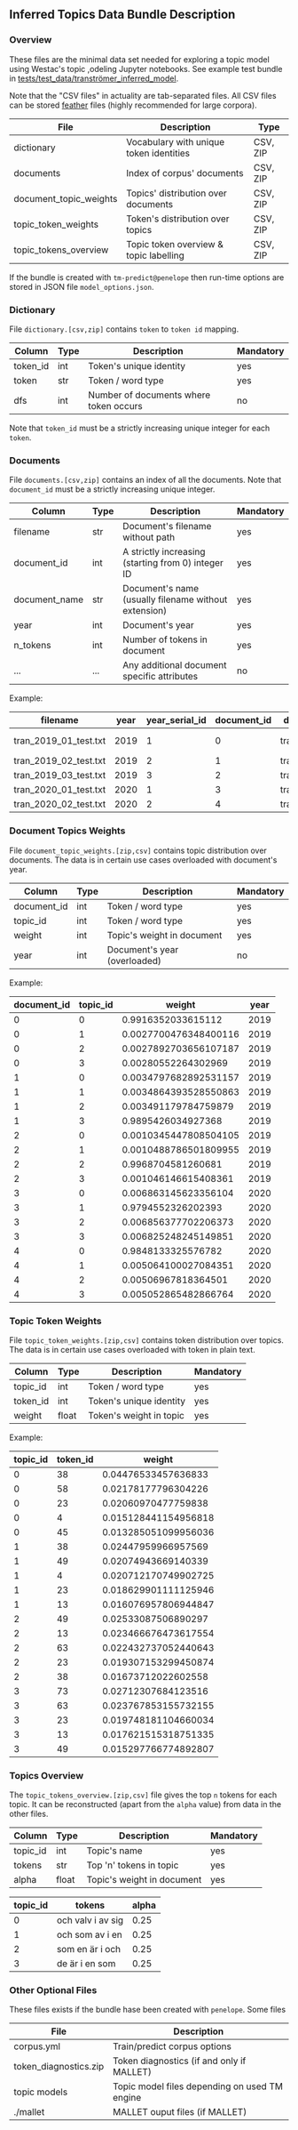 ## Inferred Topics Data Bundle Description

### Overview

These files are the minimal data set needed for exploring a topic model using Westac's topic ,odeling Jupyter notebooks. See example test bundle in [tests/test_data/tranströmer_inferred_model](https://github.com/humlab/penelope/tree/main/tests/test_data/transtr%C3%B6mer/transtr%C3%B6mer_inferred_model).

Note that the "CSV files" in actuality are tab-separated files. All CSV files can be stored  [feather](https://arrow.apache.org/docs/python/feather.html) files (highly recommended for large corpora).

| File                   | Description                             | Type     |
| ---------------------- | --------------------------------------- | -------- |
| dictionary             | Vocabulary with unique token identities | CSV, ZIP |
| documents              | Index of corpus' documents              | CSV, ZIP |
| document_topic_weights | Topics' distribution over documents     | CSV, ZIP |
| topic_token_weights    | Token's distribution over topics        | CSV, ZIP |
| topic_tokens_overview  | Topic token overview & topic labelling  | CSV, ZIP |

If the bundle is created with `tm-predict@penelope` then  run-time options are stored in JSON file `model_options.json`.


### Dictionary

File `dictionary.[csv,zip]` contains `token` to `token id` mapping.

| Column   | Type | Description                            | Mandatory |
| -------- | ---- | -------------------------------------- | --------- |
| token_id | int  | Token's unique identity                | yes       |
| token    | str  | Token / word type                      | yes       |
| dfs      | int  | Number of documents where token occurs | no        |

Note that `token_id` must be a strictly increasing unique integer for each `token`.

### Documents

File `documents.[csv,zip]` contains an index of all the documents. Note that `document_id` must be a strictly increasing unique integer.

| Column        | Type | Description                                          | Mandatory |
| ------------- | ---- | ---------------------------------------------------- | --------- |
| filename      | str  | Document's filename without path                     | yes       |
| document_id   | int  | A strictly increasing (starting from 0) integer ID   | yes       |
| document_name | str  | Document's name (usually filename without extension) | yes       |
| year          | int  | Document's year                                      | yes       |
| n_tokens      | int  | Number of tokens in document                         | yes       |
| ...           | ...  | Any additional document specific attributes          | no        |

Example:

| filename              | year | year_serial_id | document_id | document_name     | title          | n_tokens |
| --------------------- | ---- | -------------- | ----------- | ----------------- | -------------- | -------- |
| tran_2019_01_test.txt | 2019 | 1              | 0           | tran_2019_01_test | Romanska bågar | 68       |
| tran_2019_02_test.txt | 2019 | 2              | 1           | tran_2019_02_test | Nocturne       | 59       |
| tran_2019_03_test.txt | 2019 | 3              | 2           | tran_2019_03_test | Gläntan        | 173      |
| tran_2020_01_test.txt | 2020 | 1              | 3           | tran_2020_01_test | Ostinato       | 33       |
| tran_2020_02_test.txt | 2020 | 2              | 4           | tran_2020_02_test | Epilog         | 44       |

### Document Topics Weights

File `document_topic_weights.[zip,csv]` contains topic distribution over documents.
The data is in certain use cases overloaded with document's year.

| Column      | Type | Description                  | Mandatory |
| ----------- | ---- | ---------------------------- | --------- |
| document_id | int  | Token / word type            | yes       |
| topic_id    | int  | Token / word type            | yes       |
| weight      | int  | Topic's weight in document   | yes       |
| year        | int  | Document's year (overloaded) | no        |

Example:

| document_id | topic_id | weight                | year |
| ----------- | -------- | --------------------- | ---- |
| 0           | 0        | 0.9916352033615112    | 2019 |
| 0           | 1        | 0.0027700476348400116 | 2019 |
| 0           | 2        | 0.0027892703656107187 | 2019 |
| 0           | 3        | 0.00280552264302969   | 2019 |
| 1           | 0        | 0.0034797682892531157 | 2019 |
| 1           | 1        | 0.0034864393528550863 | 2019 |
| 1           | 2        | 0.003491179784759879  | 2019 |
| 1           | 3        | 0.9895426034927368    | 2019 |
| 2           | 0        | 0.0010345447808504105 | 2019 |
| 2           | 1        | 0.0010488786501809955 | 2019 |
| 2           | 2        | 0.9968704581260681    | 2019 |
| 2           | 3        | 0.001046146615408361  | 2019 |
| 3           | 0        | 0.006863145623356104  | 2020 |
| 3           | 1        | 0.9794552326202393    | 2020 |
| 3           | 2        | 0.006856377702206373  | 2020 |
| 3           | 3        | 0.006825248245149851  | 2020 |
| 4           | 0        | 0.9848133325576782    | 2020 |
| 4           | 1        | 0.005064100027084351  | 2020 |
| 4           | 2        | 0.00506967818364501   | 2020 |
| 4           | 3        | 0.005052865482866764  | 2020 |

### Topic Token Weights

File `topic_token_weights.[zip,csv]` contains token distribution over topics.
The data is in certain use cases overloaded with token in plain text.

| Column   | Type  | Description             | Mandatory |
| -------- | ----- | ----------------------- | --------- |
| topic_id | int   | Token / word type       | yes       |
| token_id | int   | Token's unique identity | yes       |
| weight   | float | Token's weight in topic | yes       |

Example:

| topic_id | token_id | weight               |
| -------- | -------- | -------------------- |
| 0        | 38       | 0.04476533457636833  |
| 0        | 58       | 0.02178177796304226  |
| 0        | 23       | 0.02060970477759838  |
| 0        | 4        | 0.015128441154956818 |
| 0        | 45       | 0.013285051099956036 |
| 1        | 38       | 0.02447959966957569  |
| 1        | 49       | 0.02074943669140339  |
| 1        | 4        | 0.020712170749902725 |
| 1        | 23       | 0.018629901111125946 |
| 1        | 13       | 0.016076957806944847 |
| 2        | 49       | 0.02533087506890297  |
| 2        | 13       | 0.023466676473617554 |
| 2        | 63       | 0.022432737052440643 |
| 2        | 23       | 0.019307153299450874 |
| 2        | 38       | 0.01673712022602558  |
| 3        | 73       | 0.02712307684123516  |
| 3        | 63       | 0.023767853155732155 |
| 3        | 23       | 0.019748181104660034 |
| 3        | 13       | 0.017621515318751335 |
| 3        | 49       | 0.015297766774892807 |

### Topics Overview

The `topic_tokens_overview.[zip,csv]` file gives the top `n` tokens for each topic. It can be reconstructed (apart from the `alpha` value) from data in the other files.

| Column   | Type  | Description                | Mandatory |
| -------- | ----- | -------------------------- | --------- |
| topic_id | int   | Topic's name               | yes       |
| tokens   | str   | Top 'n' tokens in topic    | yes       |
| alpha    | float | Topic's weight in document | yes       |

| topic_id | tokens            | alpha |
| -------- | ----------------- | ----- |
| 0        | och valv i av sig | 0.25  |
| 1        | och som av i en   | 0.25  |
| 2        | som en är i och   | 0.25  |
| 3        | de är i en som    | 0.25  |

### Other Optional Files

These files exists if the bundle hase been created with `penelope`. Some files

| File                  | Description                                   |
| --------------------- | --------------------------------------------- |
| corpus.yml            | Train/predict corpus options                  |
| token_diagnostics.zip | Token diagnostics (if and only if MALLET)     |
| topic models          | Topic model files depending on used TM engine |
| ./mallet              | MALLET ouput files (if MALLET)                |
